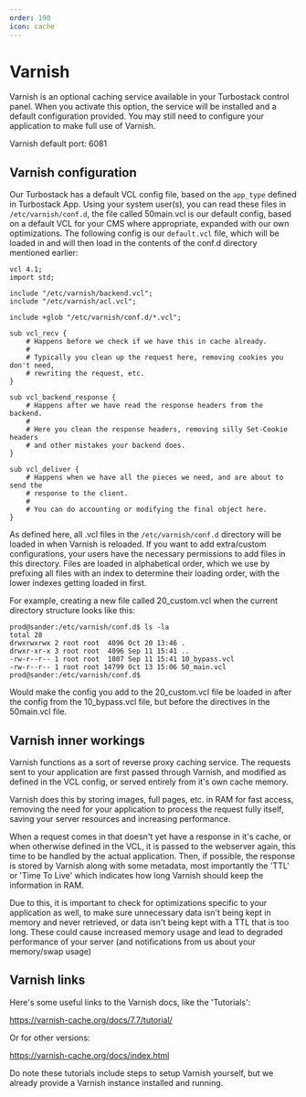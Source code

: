 ```yaml
---
order: 190
icon: cache
---
```


# Varnish

Varnish is an optional caching service available in your Turbostack control panel. When you activate this option, the service will be installed and a default configuration provided. You may still need to configure your application to make full use of Varnish. 

Varnish default port: 6081 

## Varnish configuration

Our Turbostack has a default VCL config file, based on  the `app_type` defined in Turbostack App. Using your system user(s), you can read these files in `/etc/varnish/conf.d`, the file called 50main.vcl is our default config, based on a default VCL for your CMS where appropriate, expanded with our own optimizations. The following config is our `default.vcl` file, which will be loaded in and will then load in the contents of the conf.d directory mentioned earlier:

```
vcl 4.1;
import std;

include "/etc/varnish/backend.vcl";
include "/etc/varnish/acl.vcl";

include +glob "/etc/varnish/conf.d/*.vcl";

sub vcl_recv {
    # Happens before we check if we have this in cache already.
    #
    # Typically you clean up the request here, removing cookies you don't need,
    # rewriting the request, etc.
}

sub vcl_backend_response {
    # Happens after we have read the response headers from the backend.
    #
    # Here you clean the response headers, removing silly Set-Cookie headers
    # and other mistakes your backend does.
}

sub vcl_deliver {
    # Happens when we have all the pieces we need, and are about to send the
    # response to the client.
    #
    # You can do accounting or modifying the final object here.
}
```

As defined here, all .vcl files in the `/etc/varnish/conf.d` directory will be loaded in when Varnish is reloaded. If you want to add extra/custom configurations, your users have the necessary permissions to add files in this directory. Files are loaded in alphabetical order, which we use by prefixing all files with an index to determine their loading order, with the lower indexes getting loaded in first.

For example, creating a new file called 20_custom.vcl when the current directory structure looks like this:

```
prod@sander:/etc/varnish/conf.d$ ls -la
total 28
drwxrwxrwx 2 root root  4096 Oct 20 13:46 .
drwxr-xr-x 3 root root  4096 Sep 11 15:41 ..
-rw-r--r-- 1 root root  1007 Sep 11 15:41 10_bypass.vcl
-rw-r--r-- 1 root root 14799 Oct 13 15:06 50_main.vcl
prod@sander:/etc/varnish/conf.d$
```

Would make the config you add to the 20_custom.vcl file be loaded in after the config from the 10_bypass.vcl file, but before the directives in the 50main.vcl file.

## Varnish inner workings

Varnish functions as a sort of reverse proxy caching service. The requests sent to your application are first passed through Varnish, and modified as defined in the VCL config, or served entirely from it's own cache memory.

Varnish does this by storing images, full pages, etc. in RAM for fast access, removing the need for your application to process the request fully itself, saving your server resources and increasing performance.

When a request comes in that doesn't yet have a response in it's cache, or when otherwise defined in the VCL, it is passed to the webserver again, this time to be handled by the actual application. Then, if possible, the response is stored by Varnish along with some metadata, most importantly the 'TTL' or 'Time To Live' which indicates how long Varnish should keep the information in RAM.

Due to this, it is important to check for optimizations specific to your application as well, to make sure unnecessary data isn't being kept in memory and never retrieved, or data isn't being kept with a TTL that is too long. These could cause increased memory usage and lead to degraded performance of your server (and notifications from us about your memory/swap usage)

## Varnish links

Here's some useful links to the Varnish docs, like the 'Tutorials':

https://varnish-cache.org/docs/7.7/tutorial/

Or for other versions:

https://varnish-cache.org/docs/index.html

Do note these tutorials include steps to setup Varnish yourself, but we already provide a Varnish instance installed and running.